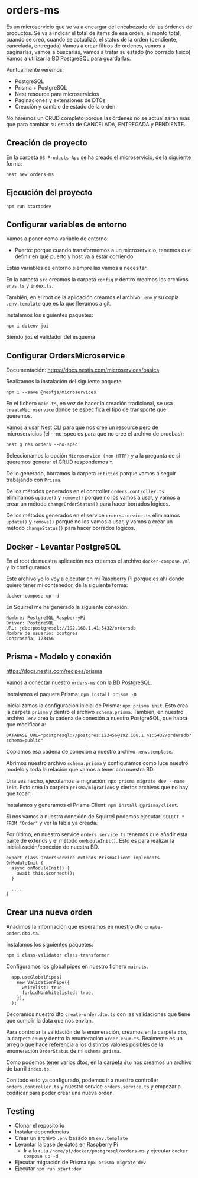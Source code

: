 # orders-ms

Es un microservicio que se va a encargar del encabezado de las órdenes de productos. Se va a indicar el total de items de esa orden, el monto total, cuando se creó, cuando se actualizó, el status de la orden (pendiente, cancelada, entregada) Vamos a crear filtros de órdenes, vamos a paginarlas, vamos a buscarlas, vamos a tratar su estado (no borrado físico) Vamos a utilizar la BD PostgreSQL para guardarlas.

Puntualmente veremos:

- PostgreSQL
- Prisma + PostgreSQL
- Nest resource para microservicios
- Paginaciones y extensiones de DTOs
- Creación y cambio de estado de la orden.

No haremos un CRUD completo porque las órdenes no se actualizarán más que para cambiar su estado de CANCELADA, ENTREGADA y PENDIENTE.

## Creación de proyecto

En la carpeta `03-Products-App` se ha creado el microservicio, de la siguiente forma:

```
nest new orders-ms
```

## Ejecución del proyecto

```
npm run start:dev
```

## Configurar variables de entorno

Vamos a poner como variable de entorno:

- Puerto: porque cuando transformemos a un microservicio, tenemos que definir en qué puerto y host va a estar corriendo

Estas variables de entorno siempre las vamos a necesitar.

En la carpeta `src` creamos la carpeta `config` y dentro creamos los archivos `envs.ts` y `index.ts`.

También, en el root de la aplicación creamos el archivo `.env` y su copia `.env.template` que es la que llevamos a git.

Instalamos los siguientes paquetes:

```
npm i dotenv joi
```

Siendo `joi` el validador del esquema

## Configurar OrdersMicroservice

Documentación: https://docs.nestjs.com/microservices/basics

Realizamos la instalación del siguiente paquete:

```
npm i --save @nestjs/microservices
```

En el fichero `main.ts`, en vez de hacer la creación tradicional, se usa `createMicroservice` donde se especifica el tipo de transporte que queremos.

Vamos a usar Nest CLI para que nos cree un resource pero de microservicios (el --no-spec es para que no cree el archivo de pruebas):

```
nest g res orders --no-spec
```

Seleccionamos la opción `Microservice (non-HTTP)` y a la pregunta de si queremos generar el CRUD respondemos `Y`.

De lo generado, borramos la carpeta `entities` porque vamos a seguir trabajando con `Prisma`.

De los métodos generados en el controller `orders.controller.ts` eliminamos `update()` y `remove()` porque no los vamos a usar, y vamos a crear un método `changeOrderStatus()` para hacer borrados lógicos.

De los métodos generados en el service `orders.service.ts` eliminamos `update()` y `remove()` porque no los vamos a usar, y vamos a crear un método `changeStatus()` para hacer borrados lógicos.

## Docker - Levantar PostgreSQL

En el root de nuestra aplicación nos creamos el archivo `docker-compose.yml` y lo configuramos.

Este archivo yo lo voy a ejecutar en mi Raspberry Pi porque es ahí donde quiero tener mi contenedor, de la siguiente forma:

`docker compose up -d`

En Squirrel me he generado la siguiente conexión:

```
Nombre: PostgreSQL_RaspberryPi
Driver: PostgreSQL
URL: jdbc:postgresql://192.168.1.41:5432/ordersdb
Nombre de usuario: postgres
Contraseña: 123456
```

## Prisma - Modelo y conexión

https://docs.nestjs.com/recipes/prisma

Vamos a conectar nuestro `orders-ms` con la BD PostgreSQL.

Instalamos el paquete Prisma: `npm install prisma -D`

Inicializamos la configuración inicial de Prisma: `npx prisma init`. Esto crea la carpeta `prisma` y dentro el archivo `schema.prisma`. También, en nuestro archivo `.env` crea la cadena de conexión a nuestro PostgreSQL, que habrá que modificar a:

```
DATABASE_URL="postgresql://postgres:123456@192.168.1.41:5432/ordersdb?schema=public"
```

Copiamos esa cadena de conexión a nuestro archivo `.env.template`.

Abrimos nuestro archivo `schema.prisma` y configuramos como luce nuestro modelo y toda la relación que vamos a tener con nuestra BD.

Una vez hecho, ejecutamos la migración: `npx prisma migrate dev --name init`. Esto crea la carpeta `prisma/migrations` y ciertos archivos que no hay que tocar.

Instalamos y generamos el Prisma Client: `npm install @prisma/client`.

Si nos vamos a nuestra conexión de Squirrel podemos ejecutar: `SELECT * FROM "Order"` y ver la tabla ya creada.

Por último, en nuestro service `orders.service.ts` tenemos que añadir esta parte de extends y el método `onModuleInit()`. Esto es para realizar la inicialización/conexión de nuestra BD.

```
export class OrdersService extends PrismaClient implements OnModuleInit {
  async onModuleInit() {
    await this.$connect();
  }

  ....
}
```

## Crear una nueva orden

Añadimos la información que esperamos en nuestro dto `create-order.dto.ts`.

Instalamos los siguientes paquetes:

```
npm i class-validator class-transformer
```

Configuramos los global pipes en nuestro fichero `main.ts`.

```
  app.useGlobalPipes(
    new ValidationPipe({
      whitelist: true,
      forbidNonWhitelisted: true,
    }),
  );
```

Decoramos nuestro dto `create-order.dto.ts` con las validaciones que tiene que cumplir la data que nos envían.

Para controlar la validación de la enumeración, creamos en la carpeta `dto`, la carpeta `enum` y dentro la enumeración `order.enum.ts`. Realmente es un arreglo que hace referencia a los distintos valores posibles de la enumeración `OrderStatus` de mi `schema.prisma`.

Como podemos tener varios dtos, en la carpeta `dto` nos creamos un archivo de barril `index.ts`.

Con todo esto ya configurado, podemos ir a nuestro controller `orders.controller.ts` y nuestro service `orders.service.ts` y empezar a codificar para poder crear una nueva orden.

## Testing

- Clonar el repositorio
- Instalar dependencias
- Crear un archivo `.env` basado en `env.template`
- Levantar la base de datos en Raspberry Pi
  - Ir a la ruta `/home/pi/docker/postgresql/orders-ms` y ejecutar `docker compose up -d`
- Ejecutar migración de Prisma `npx prisma migrate dev`
- Ejecutar `npm run start:dev`
